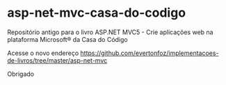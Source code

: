 # asp-net-mvc-casa-do-codigo

Repositório antigo para o livro ASP.NET MVC5 - Crie aplicações web na plataforma Microsoft® da Casa do Código

Acesse o novo endereço https://github.com/evertonfoz/implementacoes-de-livros/tree/master/asp-net-mvc

Obrigado
